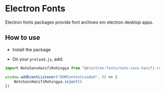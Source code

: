 # Electron Fonts

Electron fonts packages provide font archives em electron desktop apps.

## How to use

* Install the package

* On your `preload.js`, add:

```ts
import NotoSansHanifiRohingya from "@electron-fonts/noto-sans-hanifi-rohingya"

window.addEventListener("DOMContentLoaded", () => {
    NotoSansHanifiRohingya.inject()
})
```
